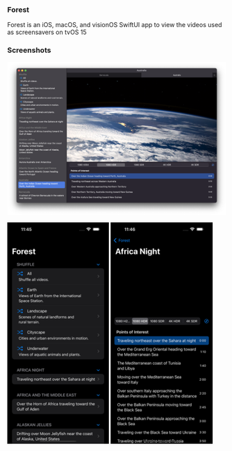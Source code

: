 ### Forest

Forest is an iOS, macOS, and visionOS SwiftUI app to view the videos used as screensavers on tvOS 15

### Screenshots

![macOS app using tabs](Screenshots/macOS_tabs-dark.png)

<img width="46.5%" src="Screenshots/iOS_home-dark.png" alt="iOS app main view"> <img width="46.5%" src="Screenshots/iOS_detail-dark.png" alt="iOS app detail view">
